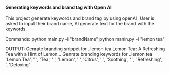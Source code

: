 #### Generating keywords and brand tag with Open AI

This project generate keywords and brand tag by using openAI. 
User is asked to input their brand name, AI generate text  for the brand with the keywords.

Commands:
	python main.py -i "brandName"
	python manin.py -i "lemon tea"


OUTPUT:
	Genrate branding snippet for ..lemon tea
	Lemon Tea: A Refreshing Tea with a Hint of Lemon...
	Genrate branding keywords for ..lemon tea
	'Lemon Tea', ' ', 'Tea', ' ', 'Lemon', ' ', 'Citrus', ' ', 'Soothing', ' ', 'Refreshing', ' ', 'Detoxing'
